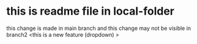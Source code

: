 # this is readme file in local-folder

this change is made in main branch and this change may not be visible in branch2
<this is a new feature (dropdown) >

